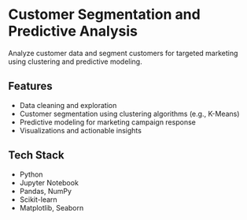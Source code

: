 # Customer Segmentation and Predictive Analysis

Analyze customer data and segment customers for targeted marketing using clustering and predictive modeling.

## Features

- Data cleaning and exploration
- Customer segmentation using clustering algorithms (e.g., K-Means)
- Predictive modeling for marketing campaign response
- Visualizations and actionable insights

## Tech Stack

- Python
- Jupyter Notebook
- Pandas, NumPy
- Scikit-learn
- Matplotlib, Seaborn
